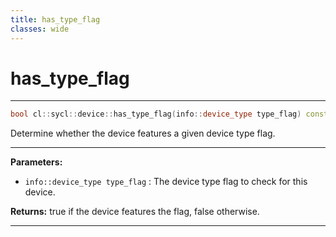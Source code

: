 ```yaml
---
title: has_type_flag
classes: wide
---
```

# has_type_flag

---

```cpp
bool cl::sycl::device::has_type_flag(info::device_type type_flag) const
```


Determine whether the device features a given device type flag. 


---
**Parameters:**

 - `info::device_type type_flag`
: The device type flag to check for this device. 

**Returns:** true if the device features the flag, false otherwise. 

---
